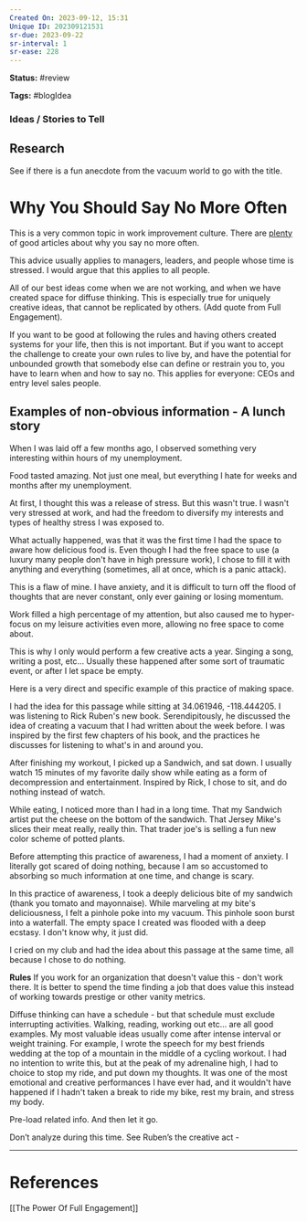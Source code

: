 ```yaml
---
Created On: 2023-09-12, 15:31
Unique ID: 202309121531
sr-due: 2023-09-22
sr-interval: 1
sr-ease: 228
---
```

**Status:** #review 

**Tags:** #blogIdea 

### Ideas / Stories to Tell
## Research 

See if there is a fun anecdote from the vacuum world to go with the title.  
# Why You Should Say No More Often

This is a very common topic in work improvement culture. There are [plenty](https://www.youtube.com/watch?v=RexdAmTVGh4&ab_channel=TimFerriss) of good articles about why you say no more often. 

This advice usually applies to managers, leaders, and people whose time is stressed. I would argue that this applies to all people. 

All of our best ideas come when we are not working, and when we have created space for diffuse thinking. This is especially true for uniquely creative ideas, that cannot be replicated by others. (Add quote from Full Engagement). 

If you want to be good at following the rules and having others created systems for your life, then this is not important. But if you want to accept the challenge to create your own rules to live by, and have the potential for unbounded growth that somebody else can define or restrain you to, you have to learn when and how to say no. This applies for everyone: CEOs and entry level sales people. 

## Examples of non-obvious information - A lunch story

When I was laid off a few months ago, I observed something very interesting within hours of my unemployment. 

Food tasted amazing. Not just one meal, but everything I hate for weeks and months after my unemployment. 

At first, I thought this was a release of stress. But this wasn't true. I wasn't very stressed at work, and had the freedom to diversify my interests and types of healthy stress I was exposed to. 

What actually happened, was that it was the first time I had the space to aware how delicious food is. Even though I had the free space to use (a luxury many people don't have in high pressure work), I chose to fill it with anything and everything (sometimes, all at once, which is a panic attack). 

This is a flaw of mine. I have anxiety, and it is difficult to turn off the flood of thoughts that are never constant, only ever gaining or losing momentum. 

Work filled a high percentage of my attention, but also caused me to hyper-focus on my leisure activities even more, allowing no free space to come about. 

This is why I only would perform a few creative acts a year. Singing a song, writing a post, etc... Usually these happened after some sort of traumatic event, or after I let space be empty. 

Here is a very direct and specific example of this practice of making space. 

I had the idea for this passage while sitting at 34.061946, -118.444205. I was listening to Rick Ruben's new book. Serendipitously, he discussed the idea of creating a vacuum that I had written about the week before. I was inspired by the first few chapters of his book, and the practices he discusses for listening to what's in and around you. 

After finishing my workout, I picked up a Sandwich, and sat down. I usually watch 15 minutes of my favorite daily show while eating as a form of decompression and entertainment. Inspired by Rick, I chose to sit, and do nothing instead of watch. 

While eating, I noticed more than I had in a long time. That my Sandwich artist put the cheese on the bottom of the sandwich. That Jersey Mike's slices their meat really, really thin. That trader joe's is selling a fun new color scheme of potted plants. 

Before attempting this practice of awareness, I had a moment of anxiety. I literally got scared of doing nothing, because I am so accustomed to absorbing so much information at one time, and change is scary. 

In this practice of awareness, I took a deeply delicious bite of my sandwich (thank you tomato and mayonnaise). While marveling at my bite's deliciousness, I felt a pinhole poke into my vacuum. This pinhole soon burst into a waterfall. The empty space I created was flooded with a deep ecstasy. I don't know why, it just did. 

I cried on my club and had the idea about this passage at the same time, all because I chose to do nothing. 


**Rules**
If you work for an organization that doesn't value this - don't work there. It is better to spend the time finding a job that does value this instead of working towards prestige or other vanity metrics. 

Diffuse thinking can have a schedule - but that schedule must exclude interrupting activities. Walking, reading, working out etc... are all good examples. My most valuable ideas usually come after intense interval or weight training. For example, I wrote the speech for my best friends wedding at the top of a mountain in the middle of a cycling workout. I had no intention to write this, but at the peak of my adrenaline high, I had to choice to stop my ride, and put down my thoughts. It was one of the most emotional and creative performances I have ever had, and it wouldn't have happened if I hadn't taken a break to ride my bike, rest my brain, and stress my body. 

Pre-load related info. And then let it go. 

Don’t analyze during this time. See Ruben’s the creative act - 




---
# References

[[The Power Of Full Engagement]]